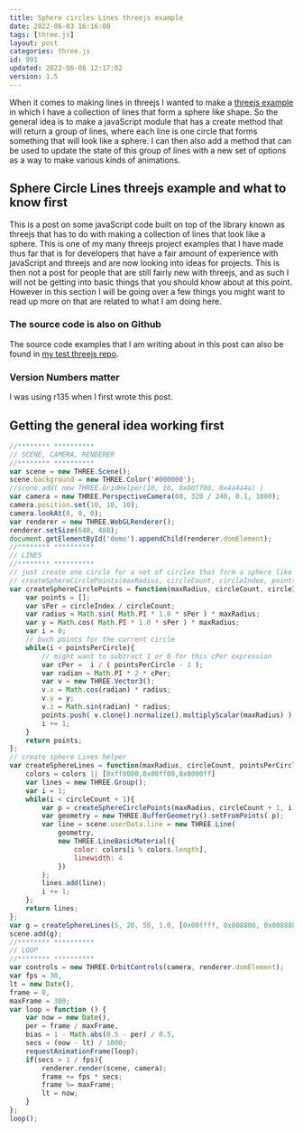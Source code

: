 ```yaml
---
title: Sphere circles Lines threejs example
date: 2022-06-03 16:16:00
tags: [three.js]
layout: post
categories: three.js
id: 991
updated: 2022-06-06 12:17:02
version: 1.5
---
```


When it comes to making lines in threejs I wanted to make a [threejs example](/2021/02/19/threejs-examples/) in which I have a collection of lines that form a sphere like shape. So the general idea is to make a javaScript module that has a create method that will return a group of lines, where each line is one circle that forms something that will look like a sphere. I can then also add a method that can be used to update the state of this group of lines with a new set of options as a way to make various kinds of animations.

<!-- more -->

## Sphere Circle Lines threejs example and what to know first

This is a post on some javaScript code built on top of the library known as threejs that has to do with making a collection of lines that look like a sphere. This is one of my many threejs project examples that I have made thus far that is for developers that have a fair amount of experience with javaScript and threejs and are now looking into ideas for projects. This is then not a post for people that are still fairly new with threejs, and as such I will not be getting into basic things that you should know about at this point. However in this section I will be going over a few things you might want to read up more on that are related to what I am doing here.

### The source code is also on Github

The source code examples that I am writing about in this post can also be found in [my test threejs repo](https://github.com/dustinpfister/test_threejs/tree/master/views/forpost/threejs-examples-lines-sphere-circles).

### Version Numbers matter

I was using r135 when I first wrote this post.


## Getting the general idea working first

```js
//******** **********
// SCENE, CAMERA, RENDERER
//******** **********
var scene = new THREE.Scene();
scene.background = new THREE.Color('#000000');
//scene.add( new THREE.GridHelper(10, 10, 0x00ff00, 0x4a4a4a) )
var camera = new THREE.PerspectiveCamera(60, 320 / 240, 0.1, 1000);
camera.position.set(10, 10, 10);
camera.lookAt(0, 0, 0);
var renderer = new THREE.WebGLRenderer();
renderer.setSize(640, 480);
document.getElementById('demo').appendChild(renderer.domElement);
//******** **********
// LINES
//******** **********
// just create one circle for a set of circles that form a sphere like shape
// createSphereCirclePoints(maxRadius, circleCount, circleIndex, pointsPerCircle)
var createSphereCirclePoints = function(maxRadius, circleCount, circleIndex, pointsPerCircle){
    var points = [];
    var sPer = circleIndex / circleCount;
    var radius = Math.sin( Math.PI * 1.0 * sPer ) * maxRadius;
    var y = Math.cos( Math.PI * 1.0 * sPer ) * maxRadius;
    var i = 0;
    // buch points for the current circle
    while(i < pointsPerCircle){
        // might want to subtract 1 or 0 for this cPer expression
        var cPer =  i / ( pointsPerCircle - 1 );
        var radian = Math.PI * 2 * cPer;
        var v = new THREE.Vector3();
        v.x = Math.cos(radian) * radius;
        v.y = y;
        v.z = Math.sin(radian) * radius;
        points.push( v.clone().normalize().multiplyScalar(maxRadius) );
        i += 1;
    }
    return points;
};
// create sphere Lines helper
var createSphereLines = function(maxRadius, circleCount, pointsPerCircle, randomDelta, colors){
    colors = colors || [0xff0000,0x00ff00,0x0000ff]
    var lines = new THREE.Group();
    var i = 1;
    while(i < circleCount + 1){
        var p = createSphereCirclePoints(maxRadius, circleCount + 1, i, pointsPerCircle, randomDelta);
        var geometry = new THREE.BufferGeometry().setFromPoints( p);
        var line = scene.userData.line = new THREE.Line(
            geometry,
            new THREE.LineBasicMaterial({
                color: colors[i % colors.length],
                linewidth: 4
            })
        );
        lines.add(line);
        i += 1;
    };
    return lines;
};
var g = createSphereLines(5, 20, 50, 1.0, [0x00ffff, 0x008800, 0x008888, 0x00ff00]);
scene.add(g);
//******** **********
// LOOP
//******** **********
var controls = new THREE.OrbitControls(camera, renderer.domElement);
var fps = 30,
lt = new Date(),
frame = 0,
maxFrame = 300;
var loop = function () {
    var now = new Date(),
    per = frame / maxFrame,
    bias = 1 - Math.abs(0.5 - per) / 0.5,
    secs = (now - lt) / 1000;
    requestAnimationFrame(loop);
    if(secs > 1 / fps){
        renderer.render(scene, camera);
        frame += fps * secs;
        frame %= maxFrame;
        lt = now;
    }
};
loop();
```